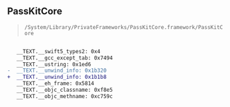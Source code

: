 ## PassKitCore

> `/System/Library/PrivateFrameworks/PassKitCore.framework/PassKitCore`

```diff

   __TEXT.__swift5_types2: 0x4
   __TEXT.__gcc_except_tab: 0x7494
   __TEXT.__ustring: 0x1ed6
-  __TEXT.__unwind_info: 0x1b320
+  __TEXT.__unwind_info: 0x1b1b8
   __TEXT.__eh_frame: 0x5814
   __TEXT.__objc_classname: 0xf8e5
   __TEXT.__objc_methname: 0xc759c

```
